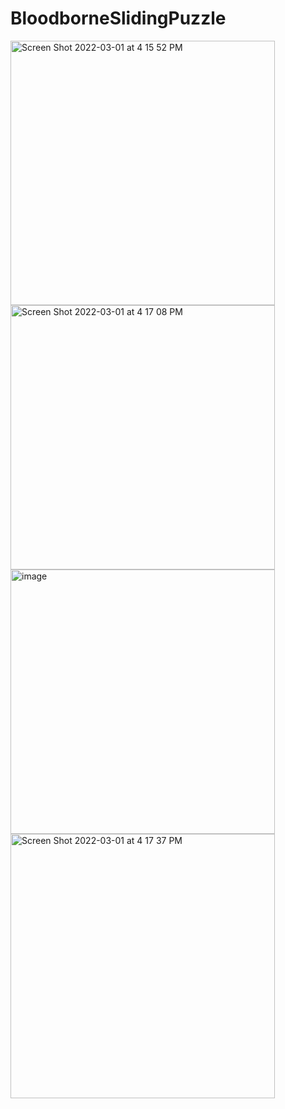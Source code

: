 # BloodborneSlidingPuzzle
<img width="423" alt="Screen Shot 2022-03-01 at 4 15 52 PM" src="https://user-images.githubusercontent.com/76133698/156259443-6594a2bb-7889-4bec-b2f9-cb988debdd05.png">
<img width="423" alt="Screen Shot 2022-03-01 at 4 17 08 PM" src="https://user-images.githubusercontent.com/76133698/156259441-ac831f3c-0683-4769-a8dd-278c7428579a.png">
<img width="423" alt="image" src="https://user-images.githubusercontent.com/76133698/156259422-042781ff-01b8-4611-a91b-463b2b7c854d.png">
<img width="423" alt="Screen Shot 2022-03-01 at 4 17 37 PM" src="https://user-images.githubusercontent.com/76133698/156259440-56fee0ea-3b6e-42e3-9413-775a905ebba1.png">



